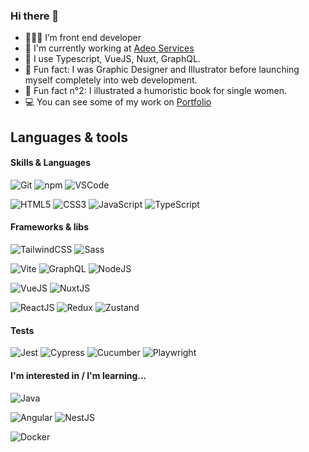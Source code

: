 ### Hi there 👋

- 👩🏻‍💻 I’m front end developer 
- 🏢 I'm currently working at [Adeo Services](https://www.adeo.com/en/)
- 🔧 I use Typescript, VueJS, Nuxt, GraphQL.
- 🎨 Fun fact: I was Graphic Designer and Illustrator before launching myself completely into web development.
- 📕 Fun fact n°2: I illustrated a humoristic book for single women.
- 💻 You can see some of my work on [Portfolio](https://www.mathildehetru.com)


<!--Languages and Tools Section-->       
<h2 align="left">Languages & tools</h2> 
<!--<p align="center">
<img align="center" width="500px"  src="https://skillicons.dev/icons?i=html,css,sass,tailwind,ts,js,nodejs,vite,react,vuejs,nuxt,redux,graphql,cypress,jest,git,npm,docker,vscode&perline=10"  />
</p>
<br />-->  

#### Skills & Languages

![Git](https://img.shields.io/badge/GIT-E44C30?style=for-the-badge&logo=git&logoColor=white)
![npm](https://img.shields.io/badge/npm-CB3837?style=for-the-badge&logo=npm&logoColor=white)
![VSCode](https://img.shields.io/badge/Visual_Studio_Code-0078D4?style=for-the-badge&logo=visual%20studio%20code&logoColor=white)

![HTML5](https://img.shields.io/badge/HTML5-E34F26?style=for-the-badge&logo=html5&logoColor=white)
![CSS3](https://img.shields.io/badge/CSS3-1572B6?style=for-the-badge&logo=css3&logoColor=white)
![JavaScript](https://img.shields.io/badge/JavaScript-323330?style=for-the-badge&logo=javascript&logoColor=F7DF1E)
![TypeScript](https://img.shields.io/badge/TypeScript-007ACC?style=for-the-badge&logo=typescript&logoColor=white)

#### Frameworks & libs 

<!--![SonarQube](https://img.shields.io/badge/Sonarqube-5190cf?style=for-the-badge&logo=sonarqube&logoColor=white)
![Axios](https://img.shields.io/badge/axios-671ddf?&style=for-the-badge&logo=axios&logoColor=white)
![ExpressJS](https://img.shields.io/badge/Express%20js-000000?style=for-the-badge&logo=express&logoColor=white)-->
![TailwindCSS](https://img.shields.io/badge/Tailwind_CSS-38B2AC?style=for-the-badge&logo=tailwind-css&logoColor=white)
![Sass](https://img.shields.io/badge/Sass-CC6699?style=for-the-badge&logo=sass&logoColor=white)

![Vite](https://img.shields.io/badge/Vite-B73BFE?style=for-the-badge&logo=vite&logoColor=FFD62E)
![GraphQL](https://img.shields.io/badge/Apollo%20GraphQL-311C87?&style=for-the-badge&logo=Apollo%20GraphQL&logoColor=white)
![NodeJS](https://img.shields.io/badge/Node%20js-339933?style=for-the-badge&logo=nodedotjs&logoColor=white)

![VueJS](https://img.shields.io/badge/Vue%20js-35495E?style=for-the-badge&logo=vuedotjs&logoColor=4FC08D)
![NuxtJS](https://img.shields.io/badge/nuxt%20js-00C58E?style=for-the-badge&logo=nuxtdotjs&logoColor=white)

![ReactJS](https://img.shields.io/badge/React-20232A?style=for-the-badge&logo=react&logoColor=61DAFB)
![Redux](https://img.shields.io/badge/Redux-593D88?style=for-the-badge&logo=redux&logoColor=white)
![Zustand](https://img.shields.io/badge/Zustand-FDF8F6?style=for-the-badge&logoColor=BF4722)

#### Tests

![Jest](https://img.shields.io/badge/Jest-C21325?style=for-the-badge&logo=jest&logoColor=white)
![Cypress](https://img.shields.io/badge/Cypress-17202C?style=for-the-badge&logo=cypress&logoColor=white)
![Cucumber](https://img.shields.io/badge/Cucumber-43B02A?style=for-the-badge&logo=cucumber&logoColor=white)
![Playwright](https://img.shields.io/badge/Playwright-45ba4b?style=for-the-badge&logo=Playwright&logoColor=white)

#### I'm interested in / I'm learning...

![Java](https://img.shields.io/badge/Java-EA8220?style=for-the-badge&logoColor=FFF&labelColor=EA8220)

![Angular](https://img.shields.io/badge/Angular-DD0031?style=for-the-badge&logo=angular&logoColor=white)
![NestJS](https://img.shields.io/badge/nestjs-E0234E?style=for-the-badge&logo=nestjs&logoColor=white)

![Docker](https://img.shields.io/badge/Docker-2CA5E0?style=for-the-badge&logo=docker&logoColor=white)


<!--- <table><tr><td valign="top" width="100%">

<a href="http://www.github.com/mathhetru"><img src="https://github-readme-stats.vercel.app/api?username=mathhetru&show_icons=true&hide=&count_private=true&title_color=0891b2&text_color=64748b&icon_color=0891b2&bg_color=ffffff&hide_border=true&show_icons=true" alt="mathhetru's GitHub stats" /></a>
 
</td>
</table> --->
